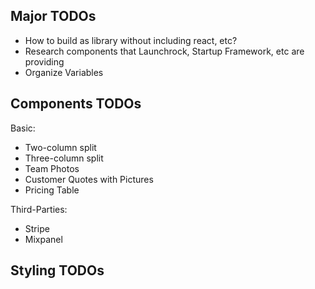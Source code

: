 ## Major TODOs

- How to build as library without including react, etc?
- Research components that Launchrock, Startup Framework, etc are providing
- Organize Variables

## Components TODOs

Basic:
  
  - Two-column split
  - Three-column split
  - Team Photos
  - Customer Quotes with Pictures
  - Pricing Table

Third-Parties:

- Stripe
- Mixpanel


## Styling TODOs


